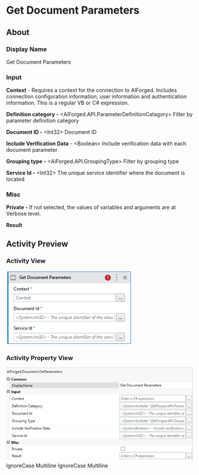 # Get Document Parameters

## About

### Display Name

Get Document Parameters

### Input

**Context** - Requires a context for the connection to AIForged. Includes connection configuration information, user information and authentication information. This is a regular VB or C# expression.

**Definition category -** \<AiForged.API.ParameterDefinitionCatagory> Filter by parameter definition category

**Document ID -** \<Int32> Document ID

**Include Verification Data** - \<Boolean> Include verification data with each document parameter

**Grouping type -** \<AiForged.API.GroupingType> Filter by grouping type

**Service Id -** \<Int32> The unique service identifier where the document is located

### Misc

**Private -** If not selected, the values of variables and arguments are at Verbose level.

**Result**

## Activity Preview

### Activity View

![](../../../assets/image%20%2814%29%20%287%29.png)
### Activity Property View

![](../../../assets/image%20%28104%29%20%281%29.png)
 IgnoreCase Multiline IgnoreCase Multiline

